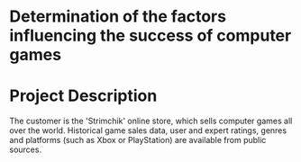 # Determination of the factors influencing the success of computer games

# Project Description
The customer is the 'Strimchik' online store, which sells computer games all over the world.
Historical game sales data, user and expert ratings, genres and platforms (such as Xbox or PlayStation) are available from public sources.
